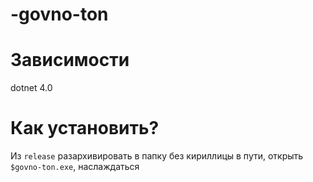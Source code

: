 # -govno-ton

# Зависимости
dotnet 4.0
# Как установить?
Из `release` разархивировать в папку без кириллицы в пути, открыть `$govno-ton.exe`, наслаждаться